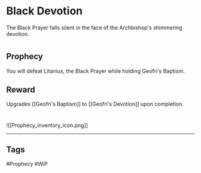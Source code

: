 # Black Devotion
The Black Prayer falls silent in the face of the Archbishop's shimmering devotion.
#
## Prophecy
You will defeat Litanius, the Black Prayer while holding Geofri's Baptism.
## Reward
Upgrades [[Geofri's Baptism]] to [[Geofri's Devotion]] upon completion. 

#
![[Prophecy_inventory_icon.png]]

---
## Tags
#Prophecy
#WiP 